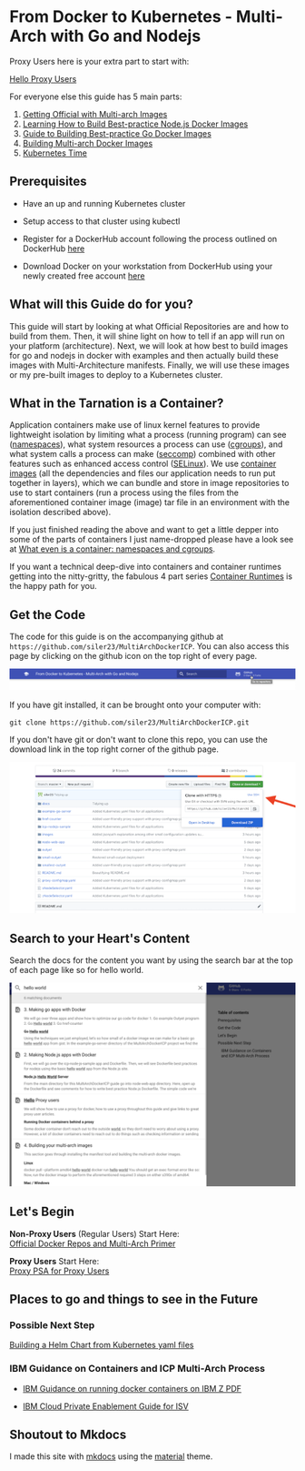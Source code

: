 # From Docker to Kubernetes - Multi-Arch with Go and Nodejs

Proxy Users here is your extra part to start with:

[Hello Proxy Users](0-ProxyPSA.md)

For everyone else this guide has 5 main parts:

1. [Getting Official with Multi-arch Images](1-Official-Multiarch.md)
2. [Learning How to Build Best-practice Node.js Docker Images](2-Best-Practice-Nodejs.md)
3. [Guide to Building Best-practice Go Docker Images](3-Best-Practice-go.md)
4. [Building Multi-arch Docker Images](4-Build-MultiArch.md)
5. [Kubernetes Time](5-Deploy-to-Kubernetes.md)

## Prerequisites

* Have an up and running Kubernetes cluster

* Setup access to that cluster using kubectl

* Register for a DockerHub account following the process outlined on DockerHub <a href="https://success.docker.com/article/how-do-you-register-for-a-docker-id" target="_blank">here</a> 

* Download Docker on your workstation from DockerHub using your newly created free account <a href="https://hub.docker.com/?overlay=onboarding" target="_blank">here</a> 

## What will this Guide do for you?

This guide will start by looking at what Official Repositories are and how to build from them. Then, it will shine light on how to tell if an app will run on your platform (architecture). Next, we will look at how best to build images for go and nodejs in docker with examples and then actually build these images with Multi-Architecture manifests. Finally, we will use these images or my pre-built images to deploy to a Kubernetes cluster.


## What in the Tarnation is a Container?

Application containers make use of linux kernel features to provide lightweight isolation by limiting what a process (running program) can see ([namespaces](http://man7.org/linux/man-pages/man7/namespaces.7.html)), what system resources a process can use ([cgroups](http://man7.org/linux/man-pages/man7/cgroups.7.html])), and what system calls a process can make ([seccomp](http://man7.org/linux/man-pages/man2/seccomp.2.html)) combined with other features such as enhanced access control ([SELinux](https://selinuxproject.org/page/Main_Page)). We use [container images](https://docs.docker.com/v17.09/engine/userguide/storagedriver/imagesandcontainers/#images-and-layers) (all the dependencies and files our application needs to run put together in layers), which we can bundle and store in image repositories to use to start containers (run a process using the files from the aforementioned container image (image) tar file in an environment with the isolation described above).


If you just finished reading the above and want to get a little depper into some of the parts of containers I just name-dropped please have a look see at [What even is a container: namespaces and cgroups](https://jvns.ca/blog/2016/10/10/what-even-is-a-container/). 


If you want a technical deep-dive into containers and container runtimes getting into the nitty-gritty, the fabulous 4 part series [Container Runtimes](https://www.ianlewis.org/en/container-runtimes-part-1-introduction-container-r) is the happy path for you.


## Get the Code
The code for this guide is on the accompanying github at `https://github.com/siler23/MultiArchDockerICP`. You can also access this page by clicking on the github icon on the top right of every page.

![Github link](images/Go_To_Repo.png)

If you have git installed, it can be brought onto your computer with:

```
git clone https://github.com/siler23/MultiArchDockerICP.git
```

If you don't have git or don't want to clone this repo, you can use the download link in the top right corner of the github page. 

![Download Image](images/DownloadRepo.png)

## Search to your Heart's Content
Search the docs for the content you want by using the search bar at the top of each page like so for hello world.

![Search my pages](images/search_multiarch.png)

## Let's Begin
**Non-Proxy Users** (Regular Users) Start Here:</br> [Official Docker Repos and Multi-Arch Primer](1-Official-Multiarch.md)

**Proxy Users** Start Here:<br/> [Proxy PSA for Proxy Users](0-ProxyPSA.md)

## Places to go and things to see in the Future

### Possible Next Step
[Building a Helm Chart from Kubernetes yaml files](https://www.ibm.com/blogs/bluemix/2017/10/quick-example-helm-chart-for-kubernetes/)

### IBM Guidance on Containers and ICP Multi-Arch Process
- [IBM Guidance on running docker containers on IBM Z PDF](http://public.dhe.ibm.com/software/dw/linux390/docu/l177vd00.pdf)</br>

- [IBM Cloud Private Enablement Guide for ISV](https://developer.ibm.com/linuxonpower/ibm-cloud-private-on-power/isv-guide/)

## Shoutout to Mkdocs
I made this site with [mkdocs](https://www.mkdocs.org) using the [material](https://squidfunk.github.io/mkdocs-material/) theme.
